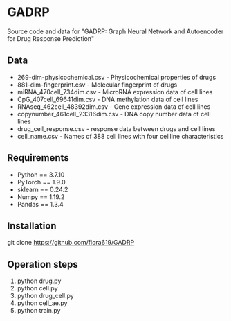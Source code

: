 # GADRP
Source code and data for "GADRP: Graph Neural Network and Autoencoder for Drug Response Prediction"
## Data
* 269-dim-physicochemical.csv - Physicochemical properties of drugs
* 881-dim-fingerprint.csv - Molecular fingerprint of drugs
* miRNA_470cell_734dim.csv - MicroRNA expression data of cell lines
* CpG_407cell_69641dim.csv - DNA methylation data of cell lines
* RNAseq_462cell_48392dim.csv - Gene expression data of cell lines
* copynumber_461cell_23316dim.csv - DNA copy number data of cell lines
* drug_cell_response.csv - response data between drugs and cell lines
* cell_name.csv - Names of 388 cell lines with four cellline characteristics
## Requirements
* Python == 3.7.10
* PyTorch == 1.9.0
* sklearn == 0.24.2
* Numpy == 1.19.2
* Pandas == 1.3.4
## Installation
git clone https://github.com/flora619/GADRP
## Operation steps
1. python drug.py
2. python cell.py
3. python drug_cell.py
4. python cell_ae.py
5. python train.py
